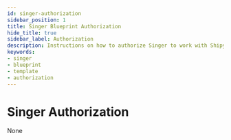 ```yaml
---
id: singer-authorization
sidebar_position: 1
title: Singer Blueprint Authorization
hide_title: true
sidebar_label: Authorization
description: Instructions on how to authorize Singer to work with Shipyard's low-code Singer templates.
keywords:
- singer
- blueprint
- template
- authorization
---
```


# Singer Authorization
None

